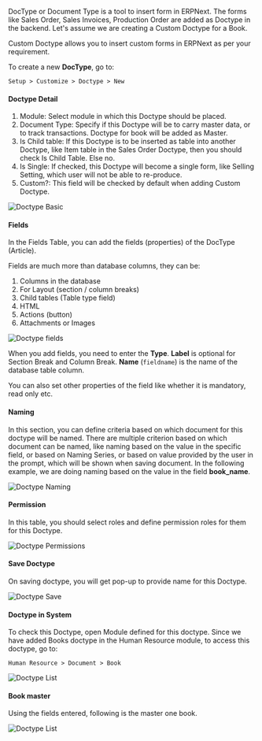 DocType or Document Type is a tool to insert form in ERPNext. The forms like Sales Order,
Sales Invoices, Production Order are added as Doctype in the backend. Let's assume we are
creating a Custom Doctype for a Book.

Custom Doctype allows you to insert custom forms in ERPNext as per your requirement.

To create a new **DocType**, go to:

`Setup > Customize > Doctype > New`

#### Doctype Detail

1. Module: Select module in which this Doctype should be placed.
1. Document Type: Specify if this Doctype will be to carry master data, or to track transactions. Doctype
for book will be added as Master.
1. Is Child table: If this Doctype is to be inserted as table into another Doctype, like Item table
in the Sales Order Doctype, then you should check Is Child Table. Else no.
1. Is Single: If checked, this Doctype will become a single form, like Selling Setting, which user will
not be able to re-produce.
1. Custom?: This field will be checked by default when adding Custom Doctype.

![Doctype Basic]({{url_prefix}}/assets/img/setup/customize/doctype-basics.png)

#### Fields

In the Fields Table, you can add the fields (properties) of the DocType (Article).

Fields are much more than database columns, they can be:

1. Columns in the database
1. For Layout (section / column breaks)
1. Child tables (Table type field)
1. HTML
1. Actions (button)
1. Attachments or Images

![Doctype fields]({{url_prefix}}/assets/img/setup/customize/Doctype-all-fields.png)

When you add fields, you need to enter the **Type**. **Label** is optional for Section Break and Column Break. **Name** (`fieldname`) is the name of the database table column.

You can also set other properties of the field like whether it is mandatory, read only etc.

#### Naming

In this section, you can define criteria based on which document for this doctype will be named. There are multiple criterion based on which document can be named, like naming based on the value in the specific field, or based on Naming Series, or based on value provided by the user in the prompt, which will be shown when saving document. In the following example, we are doing naming based on the value in the field **book_name**.

![Doctype Naming]({{url_prefix}}/assets/img/setup/customize/doctype-field-naming.png)

#### Permission

In this table, you should select roles and define permission roles for them for this Doctype.

![Doctype Permissions]({{url_prefix}}/assets/img/setup/customize/Doctype-permissions.png)

#### Save Doctype

On saving doctype, you will get pop-up to provide name for this Doctype.

![Doctype Save]({{url_prefix}}/assets/img/setup/customize/Doctype-save.png)

#### Doctype in System

To check this Doctype, open Module defined for this doctype. Since we have added Books doctype in the
Human Resource module, to access this doctype, go to:

`Human Resource > Document > Book`

![Doctype List]({{url_prefix}}/assets/img/setup/customize/Doctype-list-view.png)

#### Book master

Using the fields entered, following is the master one book.

![Doctype List]({{url_prefix}}/assets/img/setup/customize/Doctype-book-added.png)
